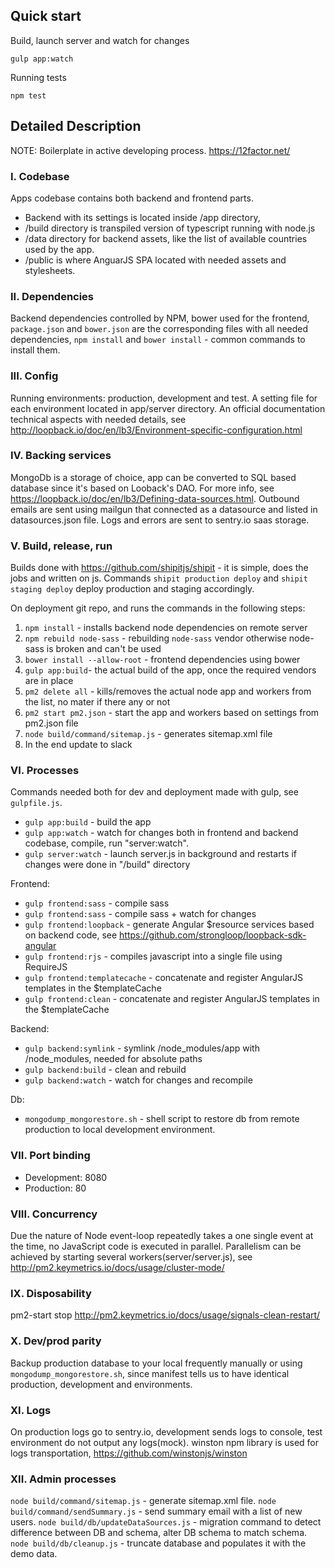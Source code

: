 ## Quick start
Build, launch server and watch for changes
```
gulp app:watch
```
Running tests
```
npm test
```

## Detailed Description
NOTE: Boilerplate in active developing process. https://12factor.net/

### I. Codebase
Apps codebase contains both backend and frontend parts.
- Backend with its settings is located inside /app directory,
- /build directory is transpiled version of typescript running with node.js
- /data directory for backend assets, like the list of available countries used by the app.
- /public is where AnguarJS SPA located with needed assets and stylesheets.

### II. Dependencies
Backend dependencies controlled by NPM, bower used for the frontend, `package.json` and `bower.json` 
are the corresponding files with all needed dependencies, 
```npm install``` and ```bower install``` - common commands to install them.

### III. Config
Running environments: production, development and test.
A setting file for each environment located in app/server directory.
An official documentation technical aspects with needed details, see http://loopback.io/doc/en/lb3/Environment-specific-configuration.html


### IV. Backing services
MongoDb is a storage of choice, app can be converted to SQL based database since it's based on Looback's DAO.
For more info, see https://loopback.io/doc/en/lb3/Defining-data-sources.html.
Outbound emails are sent using mailgun that connected as a datasource and listed in datasources.json file.
Logs and errors are sent to sentry.io saas storage.


### V. Build, release, run
Builds done with https://github.com/shipitjs/shipit - it is simple, does the jobs and written on js.
Commands ```shipit production deploy``` and ```shipit staging deploy``` deploy production and staging accordingly.

On deployment git repo, and runs the commands in the following steps:
1. `npm install` - installs backend node dependencies on remote server
2. `npm rebuild node-sass` - rebuilding `node-sass` vendor otherwise node-sass is broken and can't be used
3. `bower install --allow-root` - frontend dependencies using bower
4. `gulp app:build`- the actual build of the app, once the required vendors are in place
5. `pm2 delete all` - kills/removes the actual node app and workers from the list, no mater if there any or not
6. `pm2 start pm2.json` - start the app and workers based on settings from pm2.json file
7. `node build/command/sitemap.js` - generates sitemap.xml file
8. In the end  update to slack


### VI. Processes
Commands needed both for dev and deployment made with gulp, see `gulpfile.js`.

- `gulp app:build` - build the app
- `gulp app:watch` - watch for changes both in frontend and backend codebase, compile, run "server:watch".
- `gulp server:watch` - launch server.js in background and restarts if changes were done in "/build" directory

Frontend:
- `gulp frontend:sass` - compile sass
- `gulp frontend:sass` - compile sass + watch for changes
- `gulp frontend:loopback` - generate Angular $resource services based on backend code, see https://github.com/strongloop/loopback-sdk-angular
- `gulp frontend:rjs` - compiles javascript into a single file using RequireJS
- `gulp frontend:templatecache` - concatenate and register AngularJS templates in the $templateCache
- `gulp frontend:clean` - concatenate and register AngularJS templates in the $templateCache

Backend:
- `gulp backend:symlink` - symlink /node_modules/app with /node_modules, needed for absolute paths
- `gulp backend:build` - clean and rebuild
- `gulp backend:watch` - watch for changes and recompile

Db:
- `mongodump_mongorestore.sh` - shell script to restore db from remote production to local development environment.


### VII. Port binding
 - Development: 8080
 - Production: 80
  
### VIII. Concurrency
Due the nature of Node event-loop repeatedly takes a one single event at the time, no JavaScript code is executed in parallel.
Parallelism can be achieved by starting several workers(server/server.js), see http://pm2.keymetrics.io/docs/usage/cluster-mode/

### IX. Disposability
pm2-start stop
http://pm2.keymetrics.io/docs/usage/signals-clean-restart/

### X. Dev/prod parity
Backup production database to your local frequently manually or using `mongodump_mongorestore.sh`, 
since manifest tells us to have identical production, development and environments.

### XI. Logs
On production logs go to sentry.io, development sends logs to console, test environment do not output any logs(mock).
winston npm library is used for logs transportation, https://github.com/winstonjs/winston       

### XII. Admin processes
`node build/command/sitemap.js` - generate sitemap.xml file.
`node build/command/sendSummary.js` - send summary email with a list of new users.
`node build/db/updateDataSources.js` - migration command to detect difference between DB and schema, alter DB schema to match schema.
`node build/db/cleanup.js` - truncate database and populates it with the demo data.
